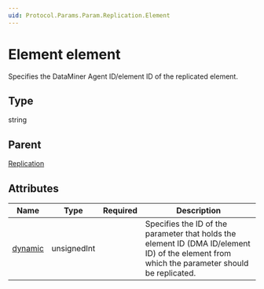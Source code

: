 ```yaml
---
uid: Protocol.Params.Param.Replication.Element
---
```


# Element element

Specifies the DataMiner Agent ID/element ID of the replicated element.

## Type

string

## Parent

[Replication](xref:Protocol.Params.Param.Replication)

## Attributes

|Name|Type|Required|Description|
|--- |--- |--- |--- |
|[dynamic](xref:Protocol.Params.Param.Replication.Element-dynamic)|unsignedInt||Specifies the ID of the parameter that holds the element ID (DMA ID/element ID) of the element from which the parameter should be replicated.|
